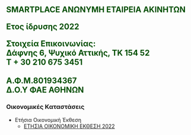 
<html lang="en">

<h2 style="color:#024f02;">SMARTPLACE ΑΝΩΝΥΜΗ ΕΤΑΙΡΕΙΑ ΑΚΙΝΗΤΩΝ</br>


<p>Ετος ίδρυσης 2022</p>

<p><strong>Στοιχεία Επικοινωνίας:</strong></br>
Δάφνης 6, Ψυχικό Αττικής, ΤΚ 154 52</br>
<strong>T</strong> + 30 210 675 3451</br>
</br>
<strong>Α.Φ.Μ.</strong>801934367</br>
<strong>Δ.Ο.Υ</strong> ΦΑΕ ΑΘΗΝΩΝ</br>
</p>

<h3>Οικονομικές Καταστάσεις</h3>
<ul>

<li>Ετήσια Οικονομική Έκθεση 
    <ul>			
        <li><a href="smart fs 2022.pdf" target="_blank">ΕΤΗΣΙΑ ΟΙΚΟΝΟΜΙΚΗ ΕΚΘΕΣΗ 2022</a></li>
    </ul>
</li>
</ul>

</br>
</div>
</div>
    </body>
</html>
